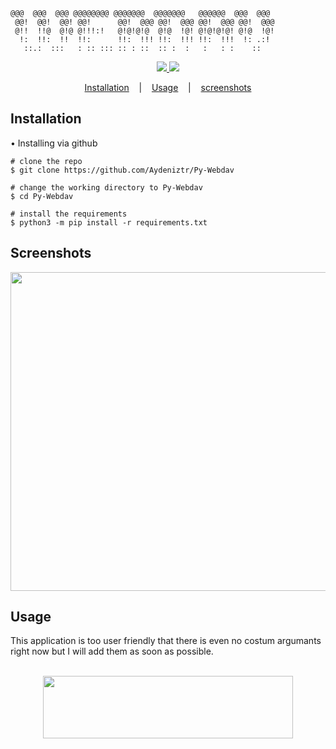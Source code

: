 
```
@@@  @@@  @@@ @@@@@@@@ @@@@@@@  @@@@@@@   @@@@@@  @@@  @@@
 @@!  @@!  @@! @@!      @@!  @@@ @@!  @@@ @@!  @@@ @@!  @@@
 @!!  !!@  @!@ @!!!:!   @!@!@!@  @!@  !@! @!@!@!@! @!@  !@!
  !:  !!:  !!  !!:      !!:  !!! !!:  !!! !!:  !!!  !: .:!
   ::.:  :::   : :: ::: :: : ::  :: :  :   :   : :    ::
```

<p align=center>
  <a target="_blank" href="https://www.python.org/downloads/" title="Python version"><img src="https://img.shields.io/badge/python-%3E=_3.6-green.svg"> 
  <a target="_blank" href="https://www.aydeniz.tk/chat.html" title="my online chat"><img src="https://img.shields.io/badge/website%20-always%20online%20-green.svg">
</p> 
  <p align="center">
  <a href="#Installation">Installation</a>
  &nbsp;&nbsp;&nbsp;|&nbsp;&nbsp;&nbsp;
  <a href="#Usage">Usage</a>
  &nbsp;&nbsp;&nbsp;|&nbsp;&nbsp;&nbsp;
  <a href="#Screenshots">screenshots</a>
</p>
 
## Installation

• Installing via github 

```console
# clone the repo
$ git clone https://github.com/Aydeniztr/Py-Webdav

# change the working directory to Py-Webdav
$ cd Py-Webdav

# install the requirements
$ python3 -m pip install -r requirements.txt
```

## Screenshots

<p align="center">
 <img src="https://media.discordapp.net/attachments/728923218001264684/926816630909063198/Screenshot_20220101-153751_Samsung_Internet.jpg" width="660"  height="510" />
 </p>

## Usage

This application is too user friendly that there is even no costum argumants right now but I will add them as soon as possible.

<p align="center">
<br>
<a href="https://asciinema.org/a/459383" target="_blank"><img src="https://media.discordapp.net/attachments/728923218001264684/929168201215000617/phonto.jpg" width="400"  height="100" /></a>
<br>
</p>
